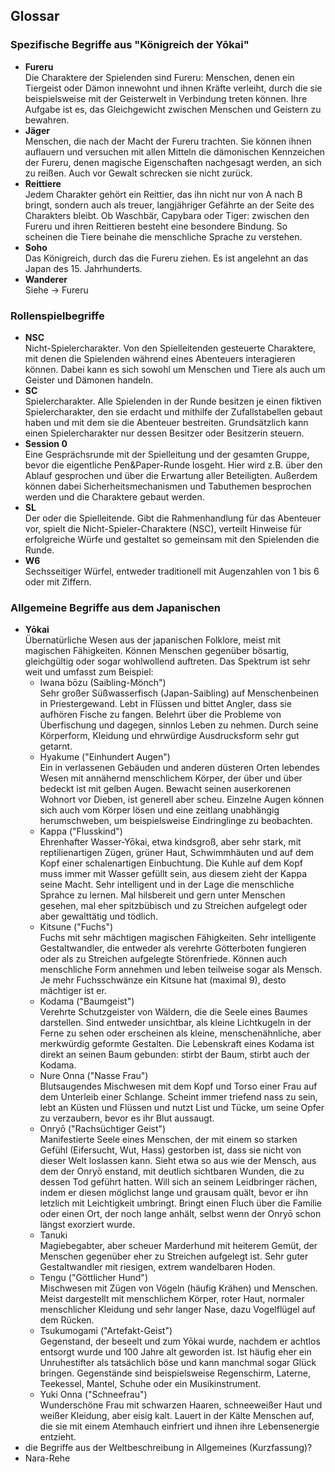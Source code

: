 ## Glossar
### Spezifische Begriffe aus "Königreich der Yōkai"
  - **Fureru**  
    Die Charaktere der Spielenden sind Fureru: Menschen, denen ein Tiergeist oder Dämon innewohnt und ihnen Kräfte verleiht, durch die sie beispielsweise mit der Geisterwelt in Verbindung treten können. Ihre Aufgabe ist es, das Gleichgewicht zwischen Menschen und Geistern zu bewahren.
 - **Jäger**  
    Menschen, die nach der Macht der Fureru trachten. Sie können ihnen auflauern und versuchen mit allen Mitteln die dämonischen Kennzeichen der Fureru, denen magische Eigenschaften nachgesagt werden, an sich zu reißen. Auch vor Gewalt schrecken sie nicht zurück.
 - **Reittiere**  
    Jedem Charakter gehört ein Reittier, das ihn nicht nur von A nach B bringt, sondern auch als treuer, langjähriger Gefährte an der Seite des Charakters bleibt. Ob Waschbär, Capybara oder Tiger: zwischen den Fureru und ihren Reittieren besteht eine besondere Bindung. So scheinen die Tiere beinahe die menschliche Sprache zu verstehen.
  - **Soho**  
    Das Königreich, durch das die Fureru ziehen. Es ist angelehnt an das Japan des 15. Jahrhunderts.
  - **Wanderer**  
    Siehe -> Fureru

### Rollenspielbegriffe
  - **NSC**  
    Nicht-Spielercharakter. Von den Spielleitenden gesteuerte Charaktere, mit denen die Spielenden während eines Abenteuers interagieren können. Dabei kann es sich sowohl um Menschen und Tiere als auch um Geister und Dämonen handeln.
  - **SC**  
    Spielercharakter. Alle Spielenden in der Runde besitzen je einen fiktiven Spielercharakter, den sie erdacht und mithilfe der Zufallstabellen gebaut haben und mit dem sie die Abenteuer bestreiten. Grundsätzlich kann einen Spielercharakter nur dessen Besitzer oder Besitzerin steuern.
  - **Session 0**  
    Eine Gesprächsrunde mit der Spielleitung und der gesamten Gruppe, bevor die eigentliche Pen&Paper-Runde losgeht. Hier wird z.B. über den Ablauf gesprochen und über die Erwartung aller Beteiligten. Außerdem können dabei Sicherheitsmechanismen und Tabuthemen besprochen werden und die Charaktere gebaut werden.
  - **SL**    
    Der oder die Spielleitende. Gibt die Rahmenhandlung für das Abenteuer vor, spielt die Nicht-Spieler-Charaktere (NSC), verteilt Hinweise für erfolgreiche Würfe und gestaltet so gemeinsam mit den Spielenden die Runde.
  - **W6**  
    Sechsseitiger Würfel, entweder traditionell mit Augenzahlen von 1 bis 6 oder mit Ziffern. 
    
### Allgemeine Begriffe aus dem Japanischen
  - **Yōkai**  
    Übernatürliche Wesen aus der japanischen Folklore, meist mit magischen Fähigkeiten. Können Menschen gegenüber bösartig, gleichgültig oder sogar wohlwollend auftreten. Das Spektrum ist sehr weit und umfasst zum Beispiel:
     - Iwana bōzu (Saibling-Mönch")  
       Sehr großer Süßwasserfisch (Japan-Saibling) auf Menschenbeinen in Priestergewand. Lebt in Flüssen und bittet Angler, dass sie aufhören Fische zu fangen. Belehrt über die Probleme von Überfischung und dagegen, sinnlos Leben zu nehmen. Durch seine Körperform, Kleidung und ehrwürdige Ausdrucksform sehr gut getarnt.  
     - Hyakume ("Einhundert Augen")  
       Ein in verlassenen Gebäuden und anderen düsteren Orten lebendes Wesen mit annähernd menschlichem Körper, der über und über bedeckt ist mit gelben Augen. Bewacht seinen auserkorenen Wohnort vor Dieben, ist generell aber scheu. Einzelne Augen können sich auch vom Körper lösen und eine zeitlang unabhängig herumschweben, um beispielsweise Eindringlinge zu beobachten.
     - Kappa ("Flusskind")  
       Ehrenhafter Wasser-Yōkai, etwa kindsgroß, aber sehr stark, mit reptilienartigen Zügen, grüner Haut, Schwimmhäuten und auf dem Kopf einer schalenartigen Einbuchtung. Die Kuhle auf dem Kopf muss immer mit Wasser gefüllt sein, aus diesem zieht der Kappa seine Macht. Sehr intelligent und in der Lage die menschliche Sprahce zu lernen. Mal hilsbereit und gern unter Menschen gesehen, mal eher spitzbübisch und zu Streichen aufgelegt oder aber gewalttätig und tödlich.
     - Kitsune ("Fuchs")  
       Fuchs mit sehr mächtigen magischen Fähigkeiten. Sehr intelligente Gestaltwandler, die entweder als verehrte Götterboten fungieren oder als zu Streichen aufgelegte Störenfriede. Können auch menschliche Form annehmen und leben teilweise sogar als Mensch. Je mehr Fuchsschwänze ein Kitsune hat (maximal 9), desto mächtiger ist er.
     - Kodama ("Baumgeist")  
       Verehrte Schutzgeister von Wäldern, die die Seele eines Baumes darstellen. Sind entweder unsichtbar, als kleine Lichtkugeln in der Ferne zu sehen oder erscheinen als kleine, menschenähnliche, aber merkwürdig geformte Gestalten. Die Lebenskraft eines Kodama ist direkt an seinen Baum gebunden: stirbt der Baum, stirbt auch der Kodama.  
     - Nure Onna ("Nasse Frau")  
       Blutsaugendes Mischwesen mit dem Kopf und Torso einer Frau auf dem Unterleib einer Schlange. Scheint immer triefend nass zu sein, lebt an Küsten und Flüssen und nutzt List und Tücke, um seine Opfer zu verzaubern, bevor es ihr Blut aussaugt.
     - Onryō ("Rachsüchtiger Geist")  
       Manifestierte Seele eines Menschen, der mit einem so starken Gefühl (Eifersucht, Wut, Hass) gestorben ist, dass sie nicht von dieser Welt loslassen kann. Sieht etwa so aus wie der Mensch, aus dem der Onryō enstand, mit deutlich sichtbaren Wunden, die zu dessen Tod geführt hatten. Will sich an seinem Leidbringer rächen, indem er diesen möglichst lange und grausam quält, bevor er ihn letzlich mit Leichtigkeit umbringt. Bringt einen Fluch über die Familie oder einen Ort, der noch lange anhält, selbst wenn der Onryō schon längst exorziert wurde. 
      - Tanuki  
       Magiebegabter, aber scheuer Marderhund mit heiterem Gemüt, der Menschen gegenüber eher zu Streichen aufgelegt ist. Sehr guter Gestaltwandler mit riesigen, extrem wandelbaren Hoden. 
     - Tengu ("Göttlicher Hund")  
       Mischwesen mit Zügen von Vögeln (häufig Krähen) und Menschen. Meist dargestellt mit menschlichem Körper, roter Haut, normaler menschlicher Kleidung und sehr langer Nase, dazu Vogelflügel auf dem Rücken.
     - Tsukumogami ("Artefakt-Geist")  
       Gegenstand, der beseelt und zum Yōkai wurde, nachdem er achtlos entsorgt wurde und 100 Jahre alt geworden ist. Ist häufig eher ein Unruhestifter als tatsächlich böse und kann manchmal sogar Glück bringen. Gegenstände sind beispielsweise Regenschirm, Laterne, Teekessel, Mantel, Schuhe oder ein Musikinstrument.   
     - Yuki Onna ("Schneefrau")  
       Wunderschöne Frau mit schwarzen Haaren, schneeweißer Haut und weißer Kleidung, aber eisig kalt. Lauert in der Kälte Menschen auf, die sie mit einem Atemhauch einfriert und ihnen ihre Lebensenergie entzieht.
  - die Begriffe aus der Weltbeschreibung in Allgemeines (Kurzfassung)?
  - Nara-Rehe <!-- die vielleicht dann doch eher zu den Erklärungen zu dem spezifischen Abenteuer? -->
